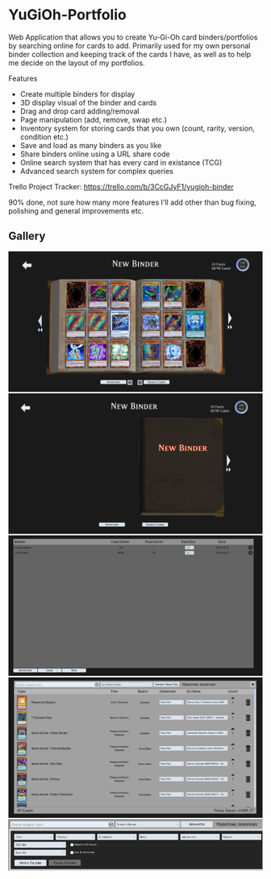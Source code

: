 # YuGiOh-Portfolio

Web Application that allows you to create Yu-Gi-Oh card binders/portfolios by searching online for cards to add.
Primarily used for my own personal binder collection and keeping track of the cards I have, as well as to help me decide on the layout of my portfolios.


Features
- Create multiple binders for display
- 3D display visual of the binder and cards
- Drag and drop card adding/removal
- Page manipulation (add, remove, swap etc.)
- Inventory system for storing cards that you own (count, rarity, version, condition etc.)
- Save and load as many binders as you like
- Share binders online using a URL share code
- Online search system that has every card in existance (TCG)
- Advanced search system for complex queries

Trello Project Tracker:
https://trello.com/b/3CcGJyF1/yugioh-binder

90% done, not sure how many more features I'll add other than bug fixing, polishing and general improvements etc.

## Gallery
![Img](https://github.com/pantherNZ/YuGiOh-Portfolio/blob/main/Screenshots/Binder.png)
![Img](https://github.com/pantherNZ/YuGiOh-Portfolio/blob/main/Screenshots/Binder2.png)
![Img](https://github.com/pantherNZ/YuGiOh-Portfolio/blob/main/Screenshots/Inventory.png)
![Img](https://github.com/pantherNZ/YuGiOh-Portfolio/blob/main/Screenshots/Inventory2.png)
![Img](https://github.com/pantherNZ/YuGiOh-Portfolio/blob/main/Screenshots/Search.png)

